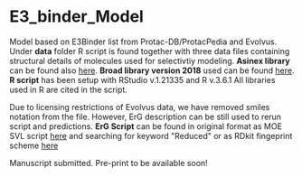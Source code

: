 # E3_binder_Model
Model based on E3Binder list from Protac-DB/ProtacPedia and Evolvus. Under **data** folder R script is found together with three data files containing structural details of molecules used for selectivtiy modeling. **Asinex library** can be found also [here](https://www.asinex.com/protein-degradation). **Broad library version 2018** used can be found [here](https://clue.io/repurposing#download-data).
**R script** has been setup with RStudio v.1.21335 and R v.3.6.1 All libraries used in R are cited in the script.

Due to licensing restrictions of Evolvus data, we have removed smiles notation from the file. However, ErG description can be still used to rerun script and predictions.
**ErG Script** can be found in original format as MOE SVL script [here](https://svl.chemcomp.com/) and searching for keyword "Reduced" or as RDkit fingeprint scheme [here](https://www.rdkit.org/docs/GettingStartedInPython.html)

Manuscript submitted. Pre-print to be available soon!
